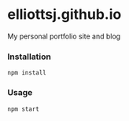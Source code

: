 # elliottsj.github.io
My personal portfolio site and blog

### Installation

```shell
npm install
```

### Usage

```shell
npm start
```
